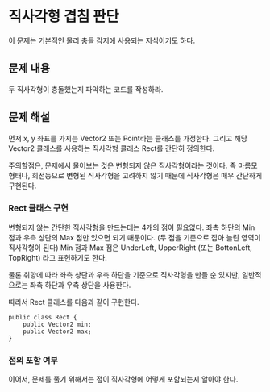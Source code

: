 <!-- TITLE: 직사각형 겹침 -->
<!-- SUBTITLE: 직사각형 겹침(충돌) 판단하는 코드 작성하기 -->

# 직사각형 겹침 판단
이 문제는 기본적인 물리 충돌 감지에 사용되는 지식이기도 하다.

## 문제 내용
두 직사각형이 충돌했는지 파악하는 코드를 작성하라.

## 문제 해설

먼저 x, y 좌표를 가지는 Vector2 또는 Point라는 클래스를 가정한다.
그리고 해당 Vector2 클래스를 사용하는 직사각형 클래스 Rect를 간단히 정의한다.

주의할점은, 문제에서 물어보는 것은 변형되지 않은 직사각형이라는 것이다. 즉 마름모 형태나, 회전등으로 변형된 직사각형을 고려하지 않기 때문에 직사각형은 매우 간단하게 구현된다.

### Rect 클래스 구현

변형되지 않는 간단한 직사각형을 만드는데는 4개의 점이 필요없다. 좌측 하단의 Min 점과 우측 상단의 Max 점만 있으면 되기 때문이다. (두 점을 기준으로 잡아 늘린 영역이 직사각형이 된다)
Min 점과 Max 점은 UnderLeft, UpperRight (또는 BottonLeft, TopRight) 라고 표현하기도 한다.

물론 취향에 따라 좌측 상단과 우측 하단을 기준으로 직사각형을 만들 순 있지만, 일반적으로는 좌측 하단과 우측 상단을 사용한다.

따라서 Rect 클래스를 다음과 같이 구현한다.

```
public class Rect {
	public Vector2 min;
	public Vector2 max;
}
```

### 점의 포함 여부

이어서, 문제를 풀기 위해서는 점이 직사각형에 어떻게 포함되는지 알아야 한다.